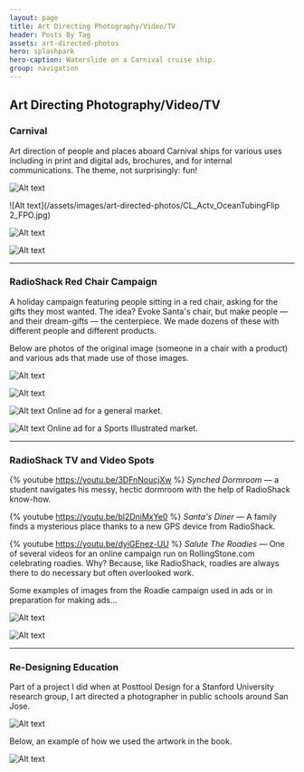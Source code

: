 ```yaml
---
layout: page
title: Art Directing Photography/Video/TV
header: Posts By Tag
assets: art-directed-photos
hero: splashpark
hero-caption: Waterslide on a Carnival cruise ship.
group: navigation
---
```

<h2 class="no-margin-top">Art Directing Photography/Video/TV</h2>

### Carnival

Art direction of people and places aboard Carnival ships for various uses including in print and digital ads, brochures, and for internal communications. The theme, not surprisingly: fun!

![Alt text](/assets/images/art-directed-photos/CL_Bch_BoogieBrds_Run_FPO.jpg)

![Alt text](/assets/images/art-directed-photos/CL_Actv_OceanTubingFlip 2_FPO.jpg)

![Alt text](/assets/images/art-directed-photos/CL_WtWk_WomanSlide.jpg)

![Alt text](/assets/images/art-directed-photos/CL_WtWk_SplashPark.jpg)

----

### RadioShack Red Chair Campaign

A holiday campaign featuring people sitting in a red chair, asking for the gifts they most wanted. The idea? Evoke Santa's chair, but make people — and their dream-gifts — the centerpiece. We made dozens of these with different people and different products.

Below are photos of the original image (someone in a chair with a product) and various ads that made use of those images.

![Alt text](/assets/images/art-directed-photos/red-chair-gps1.jpg)

![Alt text](/assets/images/art-directed-photos/red-chair-toy1.jpg)

![Alt text](/assets/images/art-directed-photos/red-chair-unit.jpg)
Online ad for a general market.

![Alt text](/assets/images/art-directed-photos/red-chair-game.jpg)
Online ad for a Sports Illustrated market.

____

### RadioShack TV and Video Spots

{% youtube https://youtu.be/3DFnNoucjXw %}
*Synched Dormroom* — a student navigates his messy, hectic dormroom with the help of RadioShack know-how.

{% youtube https://youtu.be/bl2DniMxYe0 %}
*Santa's Diner* — A family finds a mysterious place thanks to a new GPS device from RadioShack.

{% youtube https://youtu.be/dyiGEnez-UU %}
*Salute The Roadies* — One of several videos for an online campaign run on RollingStone.com celebrating roadies. Why? Because, like RadioShack, roadies are always there to do necessary but often overlooked work.

Some examples of images from the Roadie campaign used in ads or in preparation for making ads...

![Alt text](/assets/images/art-directed-photos/roadie-ad-unit1.jpg)

![Alt text](/assets/images/art-directed-photos/roadie.gif)

____

### Re-Designing Education

Part of a project I did when at Posttool Design for a Stanford University research group, I art directed a photographer in public schools around San Jose.

![Alt text](/assets/images/art-directed-photos/students.jpg)

Below, an example of how we used the artwork in the book.

![Alt text](/assets/images/art-directed-photos/booklet.jpg)
